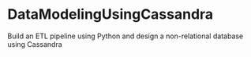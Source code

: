 # DataModelingUsingCassandra
Build an ETL pipeline using Python and design a non-relational database using Cassandra
